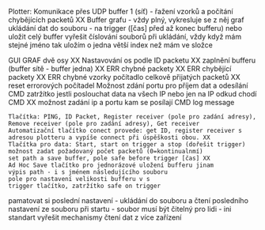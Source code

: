 Plotter:
Komunikace přes UDP
buffer 1 (síť) - řažení vzorků a počítání chybějících packetů XX
Buffer grafu - vždy plný, vykresluje se z něj graf
ukládání dat do souboru - na trigger ([čas] před až konec bufferu) nebo uložit celý buffer
vyřešit číslování souborů při ukládání, vždy když mám stejné jméno tak uložím o jedna větší index než mám ve složce

GUI
	GRAF
		dvě osy XX
		Nastavování os podle ID packetu XX
	zaplnění bufferu (buffer sítě - buffer jedna) XX 
	ERR chybné packety XX
	ERR chybějící packety XX
	ERR chybné vzorky
	počítadlo celkově přijatých packetů XX
	reset errorových počítadel
	Možnost zdání portu pro příjem dat a odesílání CMD
	zatržítko jestli poslouchat data na všech IP nebo jen na IP odkud chodí CMD XX 
	možnost zadání ip a portu kam se posílají CMD
	log message 
	
	
	Tlačítka: PING, ID Packet, Register receiver (pole pro zadání adresy), Remove receiver (pole pro zadání adresy), Get receiver
	Automatizační tlačítko conect provede: get ID, register receiver s adresou plotteru a vypíše connect při úspěškosti obou. XX
	Tlačítka pro data: Start, start on trigger a stop (dořešit trigger)
	možnost zadat požadovaný počet packetů (0=kontinualnmí)
	set path a save buffer, pole safe before trigger [čas] XX
	Ad Hoc Save tlačítko pro jednorázové uložení bufferu jinam
	výpis path - i s jménem následujícího souboru
	pole pro nastavení velikosti bufferu v s
	trigger tlačítko, zatržítko safe on trigger



pamatovat si poslední nastavení - ukládání do souboru a čtení posledního nastavení ze souboru při startu - soubor musí být čitelný pro lidi - ini standart 
vyřešit mechanismy čtení dat z více zařízení
	

		

		